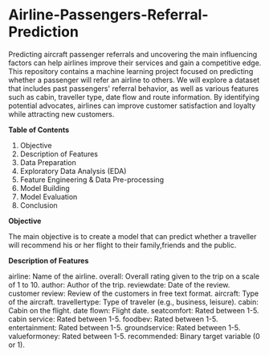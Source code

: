 # Airline-Passengers-Referral-Prediction
Predicting aircraft passenger referrals and uncovering the main influencing factors can help airlines improve their services and gain a competitive edge. This repository contains a machine learning project focused on predicting whether a passenger will refer an airline to others. We will explore a dataset that includes past passengers' referral behavior, as well as various features such as cabin, traveller type, date flow and route information. By identifying potential advocates, airlines can improve customer satisfaction and loyalty while attracting new customers.

**Table of Contents**

1. Objective
2. Description of Features
3. Data Preparation
4. Exploratory Data Analysis (EDA)
5. Feature Engineering & Data Pre-processing
6. Model Building
7. Model Evaluation
8. Conclusion
   
**Objective**

The main objective is to create a model that can predict whether a traveller will recommend his or her flight to their family,friends and the public.

**Description of Features**

airline: Name of the airline.
overall: Overall rating given to the trip on a scale of 1 to 10.
author: Author of the trip.
reviewdate: Date of the review.
customer review: Review of the customers in free text format.
aircraft: Type of the aircraft.
travellertype: Type of traveler (e.g., business, leisure).
cabin: Cabin on the flight.
date flown: Flight date.
seatcomfort: Rated between 1-5.
cabin service: Rated between 1-5.
foodbev: Rated between 1-5.
entertainment: Rated between 1-5.
groundservice: Rated between 1-5.
valueformoney: Rated between 1-5.
recommended: Binary target variable (0 or 1).

